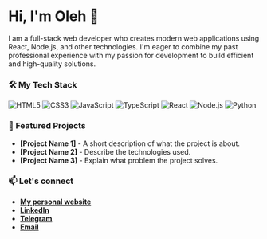# Hi, I'm Oleh 👋

I am a full-stack web developer who creates modern web applications using React, Node.js, and other technologies. I'm eager to combine my past professional experience with my passion for development to build efficient and high-quality solutions.

### 🛠️ My Tech Stack

![HTML5](https://img.shields.io/badge/HTML5-E34F26?style=for-the-badge&logo=html5&logoColor=white)
![CSS3](https://img.shields.io/badge/CSS3-1572B6?style=for-the-badge&logo=css3&logoColor=white)
![JavaScript](https://img.shields.io/badge/JavaScript-F7DF1E?style=for-the-badge&logo=javascript&logoColor=black)
![TypeScript](https://img.shields.io/badge/TypeScript-007ACC?style=for-the-badge&logo=typescript&logoColor=white)
![React](https://img.shields.io/badge/React-20232A?style=for-the-badge&logo=react&logoColor=61DAFB)
![Node.js](https://img.shields.io/badge/Node.js-43853D?style=for-the-badge&logo=node.js&logoColor=white)
![Python](https://img.shields.io/badge/Python-3776AB?style=for-the-badge&logo=python&logoColor=white)

### 🚀 Featured Projects

- **[Project Name 1]** - A short description of what the project is about.
- **[Project Name 2]** - Describe the technologies used.
- **[Project Name 3]** - Explain what problem the project solves.

### 📫 Let's connect

- **[My personal website](https://exocriador.art)**
- **[LinkedIn](https://linkedin.com/in/exocriador)**
- **[Telegram](https://t.me/exocriador)**
- **[Email](mailto:your_email@example.com)**
